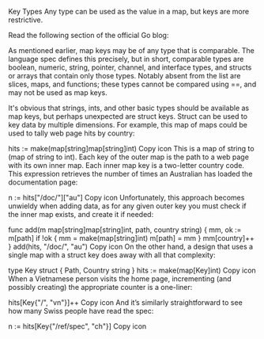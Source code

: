 Key Types
Any type can be used as the value in a map, but keys are more restrictive.

Read the following section of the official Go blog:

As mentioned earlier, map keys may be of any type that is comparable. The language spec defines this precisely, but in short, comparable types are boolean, numeric, string, pointer, channel, and interface types, and structs or arrays that contain only those types. Notably absent from the list are slices, maps, and functions; these types cannot be compared using ==, and may not be used as map keys.

It's obvious that strings, ints, and other basic types should be available as map keys, but perhaps unexpected are struct keys. Struct can be used to key data by multiple dimensions. For example, this map of maps could be used to tally web page hits by country:

hits := make(map[string]map[string]int)
Copy icon
This is a map of string to (map of string to int). Each key of the outer map is the path to a web page with its own inner map. Each inner map key is a two-letter country code. This expression retrieves the number of times an Australian has loaded the documentation page:

n := hits["/doc/"]["au"]
Copy icon
Unfortunately, this approach becomes unwieldy when adding data, as for any given outer key you must check if the inner map exists, and create it if needed:

func add(m map[string]map[string]int, path, country string) {
    mm, ok := m[path]
    if !ok {
        mm = make(map[string]int)
        m[path] = mm
    }
    mm[country]++
}
add(hits, "/doc/", "au")
Copy icon
On the other hand, a design that uses a single map with a struct key does away with all that complexity:

type Key struct {
    Path, Country string
}
hits := make(map[Key]int)
Copy icon
When a Vietnamese person visits the home page, incrementing (and possibly creating) the appropriate counter is a one-liner:

hits[Key{"/", "vn"}]++
Copy icon
And it’s similarly straightforward to see how many Swiss people have read the spec:

n := hits[Key{"/ref/spec", "ch"}]
Copy icon





